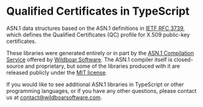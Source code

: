 # Qualified Certificates in TypeScript

ASN.1 data structures based on the ASN.1 definitions in
[IETF RFC 3739](https://datatracker.ietf.org/doc/html/rfc3739), which defines
the Qualified Certificates (QC) profile for X.509 public-key certificates.

These libraries were generated entirely or in part by the
[ASN.1 Compilation Service](https://wildboarsoftware.com/asn1-compilation)
offered by [Wildboar Software](https://wildboarsoftware.com). The ASN.1
compiler itself is closed-source and proprietary, but some of the libraries
produced with it are released publicly under the
[MIT license](https://mit-license.org/).

If you would like to see additional ASN.1 libraries in TypeScript or other
programming languages, or if you have any other questions, please contact us at
[contact@wildboarsoftware.com](mailto:contact@wildboarsoftware.com).
